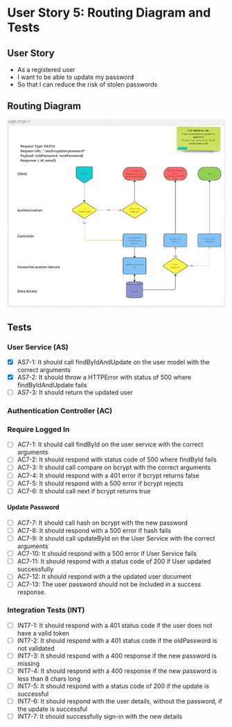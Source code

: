 # User Story 5: Routing Diagram and Tests

## User Story

- As a registered user
- I want to be able to update my password
- So that I can reduce the risk of stolen passwords

## Routing Diagram

![User story 7 Routing diagram](./images/user-story-7-routing-diagram.PNG)

## Tests

### User Service (AS)

- [x] AS7-1: It should call findByIdAndUpdate on the user model with the correct arguments
- [x] AS7-2: It should throw a HTTPError with status of 500 where findByIdAndUpdate fails
- [ ] AS7-3: It should return the updated user

### Authentication Controller (AC)

### Require Logged In

<!-- These tests build on those in user story 6 | Additional functionality added to optionally require that a valid password is passed for authentication -->

- [ ] AC7-1: It should call findById on the user service with the correct arguments
- [ ] AC7-2: It should respond with status code of 500 where findById fails
- [ ] AC7-3: It should call compare on bcrypt with the correct arguments
- [ ] AC7-4: It should respond with a 401 error if bcrypt returns false
- [ ] AC7-5: It should respond with a 500 error if bcrypt rejects
- [ ] AC7-6: It should call next if bcrypt returns true

#### Update Password

- [ ] AC7-7: It should call hash on bcrypt with the new password
- [ ] AC7-8: It should respond with a 500 error if hash fails
- [ ] AC7-9: It should call updateById on the User Service with the correct arguments
- [ ] AC7-10: It should respond with a 500 error if User Service fails
- [ ] AC7-11: It should respond with a status code of 200 if User updated successfully
- [ ] AC7-12: It should respond with a the updated user document
- [ ] AC7-13: The user password should not be included in a success response.

### Integration Tests (INT)

- [ ] INT7-1: It should respond with a 401 status code if the user does not have a valid token
- [ ] INT7-2: It should respond with a 401 status code if the oldPassword is not validated
- [ ] INT7-3: It should respond with a 400 response if the new password is missing
- [ ] INT7-4: It should respond with a 400 response if the new password is less than 8 chars long
- [ ] INT7-5: It should respond with a status code of 200 if the update is successful
- [ ] INT7-6: It should respond with the user details, without the password, if the update is successful
- [ ] INT7-7: It should successfully sign-in with the new details
